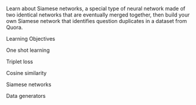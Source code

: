 Learn about Siamese networks, a special type of neural network made of two identical networks that are eventually merged together, then build your own Siamese network that identifies question duplicates in a dataset from Quora.

Learning Objectives

  One shot learning
  
  Triplet loss
  
  Cosine similarity
  
  Siamese networks
  
  Data generators
